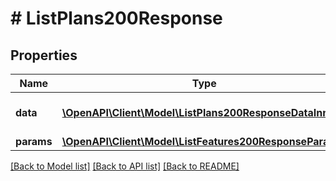 # # ListPlans200Response

## Properties

Name | Type | Description | Notes
------------ | ------------- | ------------- | -------------
**data** | [**\OpenAPI\Client\Model\ListPlans200ResponseDataInner[]**](ListPlans200ResponseDataInner.md) | The returned resource | [optional]
**params** | [**\OpenAPI\Client\Model\ListFeatures200ResponseParams**](ListFeatures200ResponseParams.md) |  | [optional]

[[Back to Model list]](../../README.md#models) [[Back to API list]](../../README.md#endpoints) [[Back to README]](../../README.md)
